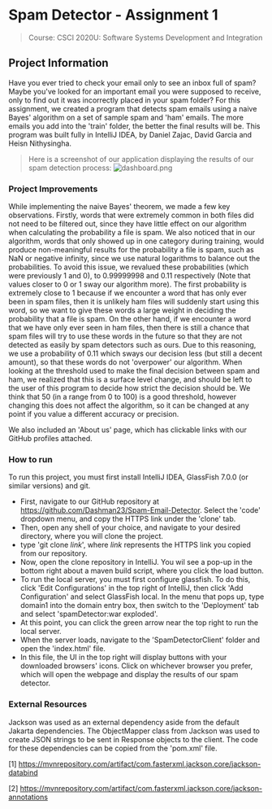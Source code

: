 # Spam Detector - Assignment 1
> Course: CSCI 2020U: Software Systems Development and Integration


## Project Information
Have you ever tried to check your email only to see an inbox full of spam? Maybe you've looked for an important email 
you were supposed to receive, only to find out it was incorrectly placed in your spam folder? For this assignment, we 
created a program that detects spam emails using a naive Bayes' algorithm on a set of sample spam and 'ham' emails.
The more emails you add into the 'train' folder, the better the final results will be. This program was built fully in 
IntelliJ IDEA, by Daniel Zajac, David Garcia and Heisn Nithysingha.

> Here is a screenshot of our application displaying the results of our spam detection process:
![dashboard.png](dashboard.png)

### Project Improvements
While implementing the naive Bayes' theorem, we made a few key observations. Firstly, words that were extremely common 
in both files did not need to be filtered out, since they have little effect on our algorithm when calculating the 
probability a file is spam. We also noticed that in our algorithm, words that only showed up in one category during 
training, would produce non-meaningful results for the probability a file is spam, such as NaN or negative infinity, 
since we use natural logarithms to balance out the probabilities. To avoid this issue, we revalued these probabilities 
(which were previously 1 and 0), to 0.99999998 and 0.11 respectively (Note that values closer to 0 or 1 sway our algorithm more). The
first probability is extremely close to 1 because if we encounter a word that has only ever been in spam files, then it 
is unlikely ham files will suddenly start using this word, so we want to give these words a large weight in deciding the 
probability that a file is spam. On the other hand, if we encounter a word that we have only ever seen in ham files, 
then there is still a chance that spam files will try to use these words in the future so that they are not detected as 
easily by spam detectors such as ours. Due to this reasoning, we use a probability of 0.11 which sways our decision less 
(but still a decent amount), so that these words do not 'overpower' our algorithm. When looking at the threshold used to 
make the final decision between spam and ham, we realized that this is a surface level change, and should be left to the 
user of this program to decide how strict the decision should be. We think that 50 (in a range from 0 to 100) is a good 
threshold, however changing this does not affect the algorithm, so it can be changed at any point if you value a 
different accuracy or precision.

We also included an 'About us' page, which has clickable links with our GitHub profiles attached. 

### How to run
To run this project, you must first install IntelliJ IDEA, GlassFish 7.0.0 (or similar versions) and git. 
- First, navigate to our GitHub repository at
https://github.com/Dashman23/Spam-Email-Detector. Select the 'code' 
dropdown menu, and copy the HTTPS link under the 'clone' tab.
- Then, open any shell of your choice, and navigate to your desired directory, where you will clone the project.
- type 'git clone *link*', where *link* represents the HTTPS link you copied from our repository. 
- Now, open the clone repository in IntelliJ. You wil see a pop-up in the bottom right about a maven build script, 
where you click the load button.
- To run the local server, you must first configure glassfish. To do this, click 'Edit Configurations' in the top right 
of IntelliJ, then click 'Add Configuration' and select GlassFish local. In the menu that pops up, type domain1 into the 
domain entry box, then switch to the 'Deployment' tab and select 'spamDetector:war exploded'.
- At this point, you can click the green arrow near the top right to run the local server.
- When the server loads, navigate to the 'SpamDetectorClient' folder and open the 'index.html' file.
- In this file, the UI in the top right will display buttons with your downloaded browsers' icons. Click on whichever 
browser you prefer, which will open the webpage and display the results of our spam detector.

### External Resources

Jackson was used as an external dependency aside from the default Jakarta dependencies.
The ObjectMapper class from Jackson was used to create JSON strings to be sent in Response objects to the client.
The code for these dependencies can be copied from the 'pom.xml' file.

[1] https://mvnrepository.com/artifact/com.fasterxml.jackson.core/jackson-databind

[2] https://mvnrepository.com/artifact/com.fasterxml.jackson.core/jackson-annotations

